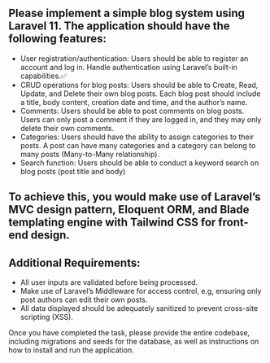 


## Please implement a simple blog system using Laravel 11. The application should have the following features:
- User registration/authentication: Users should be able to register an account and log in. Handle authentication using Laravel’s built-in capabilities.✅
- CRUD operations for blog posts: Users should be able to Create, Read, Update, and Delete their own blog posts. Each blog post should include a title, body content, creation date and time, and the author’s name.
- Comments: Users should be able to post comments on blog posts. Users can only post a comment if they are logged in, and they may only delete their own comments.
- Categories: Users should have the ability to assign categories to their posts. A post can have many categories and a category can belong to many posts (Many-to-Many relationship).
- Search function: Users should be able to conduct a keyword search on blog posts (post title and body)

## To achieve this, you would make use of Laravel’s MVC design pattern, Eloquent ORM, and Blade templating engine with Tailwind CSS for front-end design.

## Additional Requirements:
- All user inputs are validated before being processed.
- Make use of Laravel’s Middleware for access control, e.g, ensuring only post authors can edit their own posts.
- All data displayed should be adequately sanitized to prevent cross-site scripting (XSS).

Once you have completed the task, please provide the entire codebase, including migrations and seeds for the database, as well as instructions on how to install and run the application.
